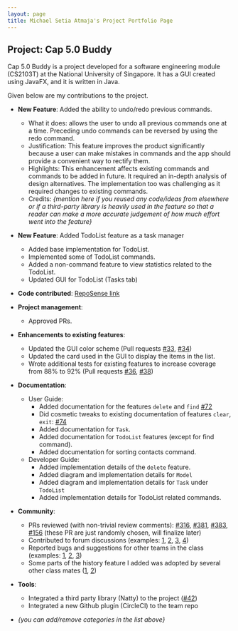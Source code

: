 ```yaml
---
layout: page
title: Michael Setia Atmaja's Project Portfolio Page
---
```


## Project: Cap 5.0 Buddy

Cap 5.0 Buddy is a project developed for a software engineering module (CS2103T) at the National University of Singapore.
It has a GUI created using JavaFX, and it is written in Java.

Given below are my contributions to the project.

* **New Feature**: Added the ability to undo/redo previous commands.
  * What it does: allows the user to undo all previous commands one at a time. Preceding undo commands can be reversed by using the redo command.
  * Justification: This feature improves the product significantly because a user can make mistakes in commands and the app should provide a convenient way to rectify them.
  * Highlights: This enhancement affects existing commands and commands to be added in future. It required an in-depth analysis of design alternatives. The implementation too was challenging as it required changes to existing commands.
  * Credits: *{mention here if you reused any code/ideas from elsewhere or if a third-party library is heavily used in the feature so that a reader can make a more accurate judgement of how much effort went into the feature}*

* **New Feature**: Added TodoList feature as a task manager
  * Added base implementation for TodoList.
  * Implemented some of TodoList commands.
  * Added a non-command feature to view statistics related to the TodoList.
  * Updated GUI for TodoList (Tasks tab)

* **Code contributed**: [RepoSense link](https://nus-cs2103-ay2021s1.github.io/tp-dashboard/#breakdown=true&search=michael-setia&sort=groupTitle&sortWithin=title&since=2020-08-14&timeframe=commit&mergegroup=&groupSelect=groupByRepos&checkedFileTypes=docs~functional-code~test-code~other)

* **Project management**:
  * Approved PRs.

* **Enhancements to existing features**:
  * Updated the GUI color scheme (Pull requests [\#33](), [\#34]())
  * Updated the card used in the GUI to display the items in the list.
  * Wrote additional tests for existing features to increase coverage from 88% to 92% (Pull requests [\#36](), [\#38]())

* **Documentation**:
  * User Guide:
    * Added documentation for the features `delete` and `find` [\#72]()
    * Did cosmetic tweaks to existing documentation of features `clear`, `exit`: [\#74]()
    * Added documentation for `Task`.
    * Added documentation for `TodoList` features (except for find command).
    * Added documentation for sorting contacts command.
  * Developer Guide:
    * Added implementation details of the `delete` feature.
    * Added diagram and implementation details for `Model`
    * Added diagram and implementation details for `Task` under `TodoList`
    * Added implementation details for TodoList related commands.

* **Community**:
  * PRs reviewed (with non-trivial review comments): [\#316](), [\#381](), [\#383](), [\#156]() (these PR are just randomly chosen, will finalize later)
  * Contributed to forum discussions (examples: [1](), [2](), [3](), [4]())
  * Reported bugs and suggestions for other teams in the class (examples: [1](), [2](), [3]())
  * Some parts of the history feature I added was adopted by several other class mates ([1](), [2]())

* **Tools**:
  * Integrated a third party library (Natty) to the project ([\#42]())
  * Integrated a new Github plugin (CircleCI) to the team repo

* _{you can add/remove categories in the list above}_
